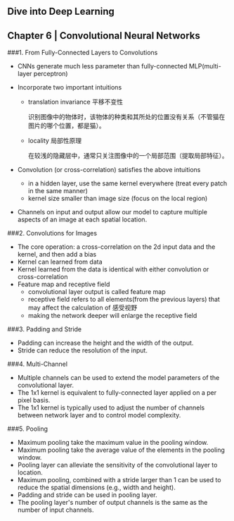 Dive into Deep Learning 
---
Chapter 6 | Convolutional Neural Networks
---

###1. From Fully-Connected Layers to Convolutions
- CNNs generate much less parameter than fully-connected MLP(multi-layer perceptron)

- Incorporate two important intuitions
    - translation invariance 平移不变性
    
        识别图像中的物体时，该物体的种类和其所处的位置没有关系（不管猫在图片的哪个位置，都是猫）。
        
    - locality 局部性原理
        
        在较浅的隐藏层中，通常只关注图像中的一个局部范围（提取局部特征）。
        
- Convolution (or cross-correlation) satisfies the above intuitions
    - in a hidden layer, use the same kernel everywhere (treat every patch in the same manner)
    - kernel size smaller than image size (focus on the local region)
    
- Channels on input and output allow our model to capture multiple aspects of an image at each spatial location.
 
###2. Convolutions for Images
- The core operation: a cross-correlation on the 2d input data and the kernel, and then add a bias
- Kernel can learned from data
- Kernel learned from the data is identical with either convolution or cross-correlation
- Feature map and receptive field
    - convolutional layer output is called feature map
    - receptive field refers to all elements(from the previous layers) that may affect the calculation 
    of 感受视野
    - making the network deeper will enlarge the receptive field 

###3. Padding and Stride
- Padding can increase the height and the width of the output.
- Stride can reduce the resolution of the input.

###4. Multi-Channel
- Multiple channels can be used to extend the model parameters of the convolutional layer.
- The 1x1 kernel is equivalent to fully-connected layer applied on a per pixel basis.
- The 1x1 kernel is typically used to adjust the number of channels between network layer and to control
model complexity.

###5. Pooling
- Maximum pooling take the maximum value in the pooling window.
- Maximum pooling take the average value of the elements in the pooling window.
- Pooling layer can alleviate the sensitivity of the convolutional layer to location.
- Maximum pooling, combined with a stride larger than 1 can be used to reduce the spatial dimensions (e.g., width and height).
- Padding and stride can be used in pooling layer.
- The pooling layer's number of output channels is the same as the number of input channels.
